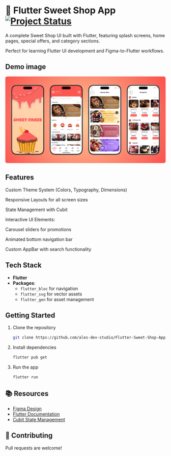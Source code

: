 # 🍰 Flutter Sweet Shop App [![Project Status](https://img.shields.io/badge/status-under%20development-orange.svg)]()

A complete Sweet Shop UI built with Flutter, featuring splash screens, home pages, special offers, and category sections.

Perfect for learning Flutter UI development and Figma-to-Flutter workflows.

## Demo image

![Demo](https://raw.githubusercontent.com/ales-dev-studio/Flutter-Sweet-Shop-App-UI/refs/heads/main/assets/demos/demo-1.png)

## Features
Custom Theme System (Colors, Typography, Dimensions)

Responsive Layouts for all screen sizes

State Management with Cubit

Interactive UI Elements:

  Carousel sliders for promotions
  
  Animated bottom navigation bar
  
  Custom AppBar with search functionality


## Tech Stack  
- **Flutter**
- **Packages**:  
  - `flutter_bloc` for navigation
  - `flutter_svg` for vector assets  
  - `flutter_gen` for asset management  

## Getting Started  
1. Clone the repository  
   ```bash
   git clone https://github.com/ales-dev-studio/Flutter-Sweet-Shop-App-UI.git
   ```
2. Install dependencies  
   ```bash
   flutter pub get
   ```
3. Run the app  
   ```bash
   flutter run
   ```

## 📚 Resources  
- [Figma Design](https://www.figma.com/design/kgbuMUCvaYoMXLRjDxkZ6s/Sweet-Craze?node-id=1-2&t=ynInnRvFPLgl3VuP-1)  
- [Flutter Documentation](https://flutter.dev)  
- [Cubit State Management](https://bloclibrary.dev/)  

## 🤝 Contributing  
Pull requests are welcome!
